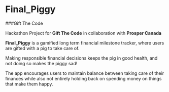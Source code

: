 # Final_Piggy
###Gift The Code

Hackathon Project for **Gift The Code** in collaboration with **Prosper Canada**

**Final_Piggy** is a gamified long term financial milestone tracker, where users are gifted with a pig to take care of. 

Making responsible financial decisions keeps the pig in good health, and not doing so makes the piggy sad! 

The app encourages users to maintain balance between taking care of their finances while also not entirely holding back on spending money on things that make them happy. 

